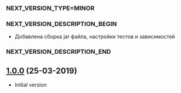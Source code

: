 ### NEXT_VERSION_TYPE=MINOR
### NEXT_VERSION_DESCRIPTION_BEGIN
* Добавлена сборка jar файла, настройки тестов и зависимостей
### NEXT_VERSION_DESCRIPTION_END
## [1.0.0]() (25-03-2019)

* Initial version
